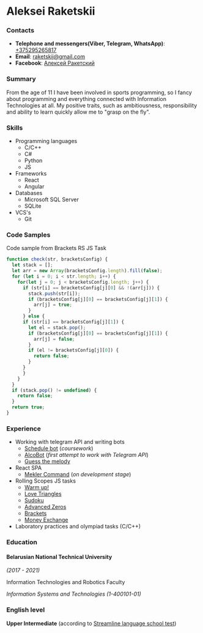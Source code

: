 # Aleksei Raketskii
### Contacts
- **Telephone and messengers(Viber, Telegram, WhatsApp)**: [+375295265817](tel:+375295265817)
- **Email**: [raketskij@gmail.com](mailto:raketskij@gmail.com)
- **Facebook**: [Алексей Ракетский](https://www.facebook.com/profile.php?id=100015919805797)
### Summary
From the age of 11 I have been involved in sports programming, so I fancy about programming and everything connected with Information Technologies at all. My positive traits, such as ambitiousness, responsibility and ability to learn quickly allow me to "grasp on the fly".
### Skills
- Programming languages
  - C/C++
  - C#
  - Python
  - JS
- Frameworks
  - React
  - Angular
- Databases
  - Microsoft SQL Server
  - SQLite
- VCS's
  - Git
### Code Samples
Code sample from Brackets RS JS Task
```javascript
function check(str, bracketsConfig) {
  let stack = [];
  let arr = new Array(bracketsConfig.length).fill(false);
  for (let i = 0; i < str.length; i++) {
    for(let j = 0; j < bracketsConfig.length; j++) {
      if (str[i] == bracketsConfig[j][0] && !(arr[j])) {
        stack.push(str[i]);
        if (bracketsConfig[j][0] == bracketsConfig[j][1]) {
          arr[j] = true;
        }
      } else {
      if (str[i] == bracketsConfig[j][1]) {
        let el = stack.pop();
        if (bracketsConfig[j][0] == bracketsConfig[j][1]) {
          arr[j] = false;
        }
        if (el != bracketsConfig[j][0]) {
          return false;
        }
      }
      }
    }
  }
  if (stack.pop() != undefined) {
    return false;
  }
  return true;
}
```
### Experience
- Working with telegram API and writing bots
  - [Schedule bot](https://github.com/snezhnyikorol/coursework) (*coursework*)
  - [AlcoBot](https://github.com/snezhnyikorol/AlcoBot) (*first attempt to work with Telegram API*)
  - [Guess the melody](https://github.com/snezhnyikorol/pypybot)
- React SPA
  - [Mekler Command](https://github.com/snezhnyikorol/mekler) (*on development stage*)
- Rolling Scopes JS tasks
  - [Warm up!](https://github.com/snezhnyikorol/warmup-1)
  - [Love Triangles](https://github.com/snezhnyikorol/love-triangle)
  - [Sudoku](https://github.com/snezhnyikorol/sudoku)
  - [Advanced Zeros](https://github.com/snezhnyikorol/advanced-zeros)
  - [Brackets](https://github.com/snezhnyikorol/brackets)
  - [Money Exchange](https://github.com/snezhnyikorol/money-exchange)
- Laboratory practices and olympiad tasks (C/C++)
### Education
#### Belarusian National Technical University
*(2017 - 2021)*

Information Technologies and Robotics Faculty

*Information Systems and Technologies (1-400101-01)*
### English level
**Upper Intermediate** (according to [Streamline language school test](test.str.by))